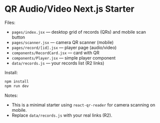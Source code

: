 # QR Audio/Video Next.js Starter

Files:
- `pages/index.jsx` — desktop grid of records (QRs) and mobile scan button
- `pages/scanner.jsx` — camera QR scanner (mobile)
- `pages/record/[id].jsx` — player page (audio/video)
- `components/RecordCard.jsx` — card with QR
- `components/Player.jsx` — simple player component
- `data/records.js` — your records list (R2 links)

Install:
```bash
npm install
npm run dev
```

Notes:
- This is a minimal starter using `react-qr-reader` for camera scanning on mobile.
- Replace `data/records.js` with your real links (R2).
